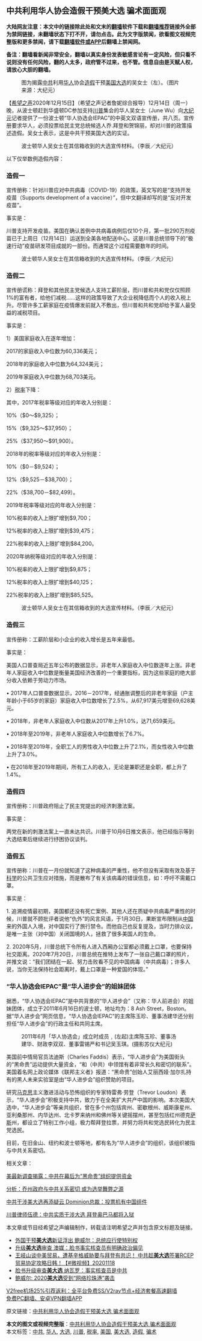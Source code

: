  <h2>中共利用华人协会造假干预美大选 骗术面面观</h2> <p class="notice"><b>大陆网友注意：本文中的链接除此处和文末的<a href="https://github.com/bannedbook/fanqiang" >翻墙</a>软件下载和<a href="https://github.com/killgcd/justmysocks/blob/master/README.md">翻墙推荐</a>链接外全部为禁网链接，未翻墙状态下打不开，请勿点击。此为文字版禁闻，欲看图文视频完整版和更多禁闻，请下载<a href="https://github.com/bannedbook/fanqiang">翻墙软件或APP</a>后翻墙上禁闻网。</p><p>备注：翻墙看新闻非常安全，翻墙以真实身份发表敏感言论有一定风险，但只看不说则没有任何风险，翻的人太多，政府管不过来，也不管。信息自由是天赋人权，请放心大胆的翻墙。</b></p>  <div class="entry"> <figure><figcaption>图为揭露<a href="https://www.bannedbook.org/bnews/tag/%e4%b8%ad%e5%85%b1/" class="st_tag internal_tag" rel="tag" title="标签 中共 下的日志">中共</a>利用<a href="https://www.bannedbook.org/bnews/tag/%e5%8d%8e%e4%ba%ba/" class="st_tag internal_tag" rel="tag" title="标签 华人 下的日志">华人</a>协会<a href="https://www.bannedbook.org/bnews/tag/%e9%80%a0%e5%81%87/" class="st_tag internal_tag" rel="tag" title="标签 造假 下的日志">造假</a>干预<a href="https://www.bannedbook.org/bnews/tag/%e7%be%8e%e5%9b%bd/" class="st_tag internal_tag" rel="tag" title="标签 美国 下的日志">美国</a><a href="https://www.bannedbook.org/bnews/tag/%e5%a4%a7%e9%80%89/" class="st_tag internal_tag" rel="tag" title="标签 大选 下的日志">大选</a>的吴女士（左）。（图片来源：大纪元）</figcaption></figure> <p>【<span class='wp_keywordlink_affiliate'><a href="https://www.soundofhope.org" title="希望之声" target="_blank">希望之声</a></span>2020年12月15日】（希望之声记者詹妮综合报导）12月14日（周一）晚，从波士顿赶到华盛顿DC参加支持<a href="https://www.bannedbook.org/bnews/tag/%e5%b7%9d%e6%99%ae/" class="st_tag internal_tag" rel="tag" title="标签 川普 下的日志">川普</a>集会的华人吴女士（June Wu）向<span class='wp_keywordlink_affiliate'><a href="http://www.epochtimes.com/" title="大纪元" target="_blank">大纪元</a></span>记者提供了一份波士顿“华人协选会IEPAC”的中英文双语宣传册，共八页。宣传册要求华人，必须投票给民主党总统候选人乔.拜登和贺锦丽，却对川普的政策描述造假。吴女士表示，这是中共干预美国大选的实证。</p> <figure><figcaption>波士顿华人吴女士在其信箱收到的大选宣传材料。（李辰／大纪元）</figcaption></figure> <p>以下仅举数例造假内容：</p> <h3>造假一</h3> <p>宣传册称：针对川普应对中共病毒（COVID-19）的政策，英文写的是“支持开发疫苗（Supports development of a vaccine）”，但中文翻译却写的是“反对开发疫苗”。</p> <p>事实是：</p> <p>川普支持开发疫苗。美国在确认首例中共病毒病例后仅10个月，第一批290万剂疫苗已于上周日（12月14日）运送到全美各地配送中心。这是川普总统领导下的“极速行动”疫苗研发项目成就的一部份。而通常这个过程需要数年的时间。</p> <figure><figcaption>波士顿华人吴女士在其信箱收到的大选宣传材料。（李辰／大纪元）</figcaption></figure> <h3>造假二</h3> <p>宣传册谎称：拜登和其他民主党候选人支持工薪阶层，而川普和共和党仅仅照顾1%的富有者，给他们减税……这样的政策导致了大企业税降低而个人的收入税上升。尽管许多工薪家庭在疫情爆发前就入不敷出，但川普和共和党却给予富人最受益的减税项目。</p> <p>事实是：</p> <p>1）美国家庭收入在逐年增加：</p> <p>2017的家庭收入中位数为60,336美元；</p> <p>2018年的家庭收入中位数为64,324美元；</p> <p>2019年家庭收入中位数为68,703美元。</p> <p>2）<a href="https://www.bannedbook.org/bnews/tag/%E7%A8%8E%E7%8E%87/" class="st_tag internal_tag" rel="tag" title="标签 税率 下的日志">税率</a>下降：</p> <p>其中，2017年税率等级对应的年收入分别是：</p>  <p>10%（$0～$9,325）；</p> <p>15%（$9,325～$37,950）；</p> <p>25%（$37,950～$91,900）。</p> <p>2018年的税率等级对应的年收入分别是：</p> <p>10%（$0－$9,524）；</p> <p>12%（$9,525－$38,700）；</p> <p>22%（$38,700－$82,499）。</p> <p>2019年税率等级对应的年收入分别是：</p> <p>10%税率的收入上限扩增到$9,700；</p> <p>12%税率的收入上限扩增到$39,475；</p> <p>22%税率的收入上限扩增到$84,200。</p> <p>2020年纳税等级对应的年收入分别是：</p> <p>10%税率的收入上限扩增到$9,875；</p>  <p>12%税率的收入上限扩增到$40,125；</p> <p>22%税率的收入上限扩增到$85,525。</p> <figure><figcaption>波士顿华人吴女士在其信箱收到的大选宣传材料。（李辰／大纪元）</figcaption></figure> <h3>造假三</h3> <p>宣传册称：工薪阶层和小企业的收入增长是五年来最低。</p> <p>事实是：</p> <p>美国人口普查局近五年公布的数据显示，非老年人家庭收入中位数逐年上涨。非老年人家庭收入中位数是衡量美国经济改善的一个重要指标，因为这些家庭的绝大部分收入依赖于劳动力市场。</p> <p>• 2017年人口普查数据显示，2016－2017年，经通胀调整后的非老年家庭（户主年龄小于65岁的家庭）家庭收入中位数增长了2.5%，从67,917美元增至69,628美元。</p> <p>• 2018年，非老年人家庭收入中位数从2017年上升1.0%，达71,659美元。</p> <p>• 2018年至2019年，非老年人家庭收入中位数增长了6.7%。</p> <p>• 2018年至2019年，全职工人的男性收入中位数上升了2.1%，而女性收入中位数上升了3.0%。</p> <p>• 在2018年至2019年期间，所有工人的收入，无论是兼职还是全职，都上升了1.4%。</p> <h3>造假四</h3> <p>宣传册称：川普政府阻止了民主党提出的经济刺激法案。</p> <p>事实是：</p> <p>两党在新的刺激法案上一直未达共识。川普于10月6日推文表示，他已经指示等到大选结束后继续进行纾困协议谈判。</p>  <h3>造假五</h3> <p>宣传册称：川普在一月份就知道了这种病毒的严重性，他不但没有采取有效及基于<span class='wp_keywordlink'><a href="https://www.bannedbook.org/forum11/topic309.html" title="禁片：“科学”的棍子" target="_blank">科学</a></span>的公共卫生应对措施，而是散布了有关该病毒的错误信息，如：呼吁不需戴口罩。</p> <p>事实是：</p> <p>1. 追溯疫情最初期，美国都还没有死亡案例、其他人还在质疑中共病毒严重性的时候，川普就不顾批评者说他“仇外”的风言风语，于1月30日，果断宣布限制从<span class='wp_keywordlink_affiliate'><a href="https://www.bannedbook.org/" title="中国" target="_blank">中国</a></span>来的外国人入境，对中国实行了旅行禁令。而他自己也反复提及，当时力排众议，是唯一主张（对中国）关闭国境的人，拯救了很多美国人的生命。</p> <p>2. 2020年5月，川普总统下令所有人进入西厢办公室都必须戴上口罩，也要保持社交距离。2020年7月20日，川普总统在推特上发布了一张自己戴口罩的照片，并推文说：“我们团结在一起、努力击败看不见的中国病毒（中共病毒）；许多人说，当你无法保持社会距离时，戴上口罩是一种爱国的体现。”</p> <h3>“华人协选会IEPAC”是“华人进步会”的姐妹团体</h3> <p>据悉，“华人协选会IEPAC”是中共背景的“华人进步会”（又称：华人前进会）的姐妹团体，成立于2011年6月16日的波士顿，地址均为：8 Ash Street，Boston。据“华人进步会”网页信息，“华人协选会IEPAC”的主席陈玉珍、董事汤建华还分别担任“华人进步会”的行政主任和共同主席。</p> <figure><figcaption>2011年6月「华人协选会」成立时成员﹐(左起)主席陈玉珍、董事汤建华、财政李双双、董事雷锡严和书记吴玉琪。(摄影苏仪大纪元)</figcaption></figure> <p>美国前中情局官员法迪斯（Charles Faddis）表示，“华人进步会”为美国街头的“黑命贵”运动提供大量资金，“和（中共）中领馆有着非常长久和密切的联系”。美国着名网上政论媒体《联邦主义者》报道：“黑命贵”创始人艾丽西娅·加尔扎持有的黑人未来实验室是由“华人进步会”组织赞助的项目。</p> <p>研究<span class='wp_keywordlink'><a href="https://www.bannedbook.org/forum2/topic105.html" title="《马克思的成魔之路》" target="_blank">马克思</a></span>主义激进活动与恐怖组织的专家特雷弗·劳登（Trevor Loudon）表示，“华人进步会”积极支持中共，致力于在全美扩大共产中国的影响。本次美国大选中，“华人进步会”等亲共组织，曾在多个州包括宾州、密歇根州、威斯康星州、亚利桑那州、内华达州、北卡罗来纳州和佛州等关键摇摆州，甚至包括红州德克<span class='wp_keywordlink'><a href="https://www.bannedbook.org/forum5/topic42.html" title="萨斯、诚信与自救" target="_blank">萨斯</a></span>州，都设立了特别工作小组，极力帮拜登拉票，并努力将共和党选民转化为民主党选民。</p> <p>目前，在旧金山、纽约和波士顿等地，都有名为“华人进步会”的组织，该组织被指与中共关系密切。</p> <p>相关文章：</p> <p><a href="https://www.soundofhope.org/post/422704">美最新调查揭露：中共在幕后为“黑命贵”组织提供资金</a></p> <p><a href="https://www.soundofhope.org/post/451543">分析：乔州政府与中共关系密切 或为选举舞弊之源</a></p> <p><a href="https://www.soundofhope.org/post/446485">中共干涉美大选再添疑云 Dominion总裁：投票机有中国组件</a></p> <p><a href="https://www.soundofhope.org/post/442375">川普律师伍德：中共实质干涉大选 拜登奥巴马都将入狱</a></p>  <p>本文章或节目经希望之声编辑制作，转载请注明希望之声并包含原文标题及链接。</p> <ul class='op-related-articles' title='相关阅读'> <li><a href='https://www.bannedbook.org/bnews/comments/20201215/1447809.html' target='_blank'>外国干预<b>美大选</b>新证浮出 鲍威尔：总统应行使特别权</a></li> <li><a href='https://www.bannedbook.org/bnews/comments/20201214/1447535.html' target='_blank'>升级<b>美大选</b>审查 澳媒：脸书事实核查员有明确政治偏见</a></li> <li><a href='https://www.bannedbook.org/bnews/bannedvideo/20201118/1446841.html' target='_blank'>王岐山谈中美贸易，遭基辛格威胁要与拜登有共识！ 中共趁<b>美大选</b>签署RCEP贸易协定攻略日韩！【#微视频】20201118</a></li> <li><a href='https://www.bannedbook.org/bnews/taiwannews/20201212/1446506.html' target='_blank'>脸书升级审查<b>美大选</b> 纳瓦罗：事实核查员是中共</a></li> <li><a href='https://www.bannedbook.org/bnews/bannedvideo/20201212/1446286.html' target='_blank'>鲍威尔: 2020<b>美大选</b>受到“网络珍珠港”袭击</a></li> </ul> <p class="texttj"> <a href="https://www.bannedbook.org/forum23/topic22702.html" target="_blank">V2free机场25%引荐返利：全平台免费SS/V2ray节点+经济套餐高速翻墙</a><br/> <a href="https://github.com/bannedbook/fanqiang/wiki/%E7%A6%81%E9%97%BB%E7%BD%91%E5%AE%89%E5%8D%93%E7%BF%BB%E5%A2%99%E6%96%B0%E9%97%BBAPP" target="_blank">免费PC翻墙、安卓VPN翻墙APP</a></p><p>原文链接：<a class="src_link"  href="https://www.soundofhope.org/post/453937" target="_blank">中共利用华人协会造假干预美大选 骗术面面观</a></p><a name='sharetosocial'></a>       <div><b>本文的图文或视频完整版</b>：<a href='https://www.bannedbook.org/bnews/comments/20201216/1448455.html'>中共利用华人协会造假干预美大选 骗术面面观</a></div>  </div><!--END ENTRY--> <div class="postfooter"> <div>本文标签：<a href="https://www.bannedbook.org/bnews/tag/%e4%b8%ad%e5%85%b1/" rel="tag">中共</a>, <a href="https://www.bannedbook.org/bnews/tag/%e5%8d%8e%e4%ba%ba/" rel="tag">华人</a>, <a href="https://www.bannedbook.org/bnews/tag/%e5%a4%a7%e9%80%89/" rel="tag">大选</a>, <a href="https://www.bannedbook.org/bnews/tag/%e5%b7%9d%e6%99%ae/" rel="tag">川普</a>, <a href="https://www.bannedbook.org/bnews/tag/%E7%A8%8E%E7%8E%87/" rel="tag">税率</a>, <a href="https://www.bannedbook.org/bnews/tag/%e7%be%8e%e5%9b%bd/" rel="tag">美国</a>, <a href="https://www.bannedbook.org/bnews/tag/%e7%be%8e%e5%a4%a7%e9%80%89/" rel="tag">美大选</a>, <a href="https://www.bannedbook.org/bnews/tag/%e9%80%a0%e5%81%87/" rel="tag">造假</a>, <a href="https://www.bannedbook.org/bnews/tag/%E9%AA%97%E6%9C%AF/" rel="tag">骗术</a></div>  </div><!--END POSTFOOTER--> 